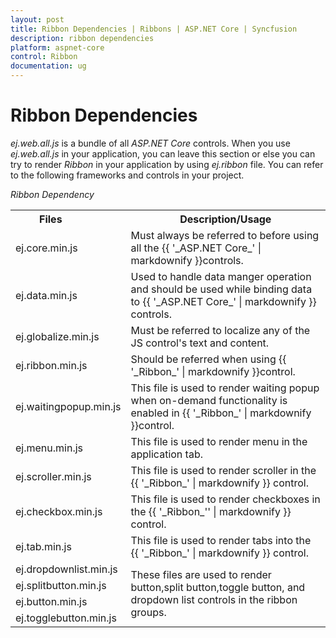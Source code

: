 ```yaml
---
layout: post
title: Ribbon Dependencies | Ribbons | ASP.NET Core | Syncfusion
description: ribbon dependencies
platform: aspnet-core
control: Ribbon
documentation: ug
---
```


# Ribbon Dependencies

_ej.web.all.js_ is a bundle of all _ASP.NET Core_ controls. When you use _ej.web.all.js_ in your application, you can leave this section or else you can try to render _Ribbon_ in your application by using _ej.ribbon_ file. You can refer to the following frameworks and controls in your project.

_Ribbon Dependency_

<table>
<tr>
<th>
Files             </th><th>
Description/Usage </th></tr>
<tr>
<td>
ej.core.min.js</td><td>
Must always be referred to before using all the {{ '_ASP.NET Core_'  | markdownify }}controls.</td></tr>
<tr>
<td>
ej.data.min.js</td><td>
Used to handle data manger operation and should be used while binding data to {{ '_ASP.NET Core_' | markdownify }} controls.</td></tr>
<tr>
<td>
ej.globalize.min.js</td><td>
Must be referred to localize any of the JS control's text and content.</td></tr>
<tr>
<td>
ej.ribbon.min.js</td><td>
Should be referred when using {{ '_Ribbon_' | markdownify }}control.</td></tr>
<tr>
<td>
ej.waitingpopup.min.js</td><td>
This file is used to render waiting popup when on-demand functionality is enabled in {{ '_Ribbon_' | markdownify }}control.</td></tr>
<tr>
<td>
ej.menu.min.js</td><td>
This file is used to render menu in the application tab.</td></tr>
<tr>
<td>
ej.scroller.min.js</td><td>
This file is used to render scroller in the {{ '_Ribbon_' | markdownify }} control.</td></tr>
<tr>
<td>
ej.checkbox.min.js</td><td>
This file is used to render checkboxes in the {{ '_Ribbon_'' | markdownify }} control.</td></tr>
<tr>
<td>
ej.tab.min.js</td><td>
This file is used to render tabs into the {{ '_Ribbon_' | markdownify }} control.</td></tr>
<tr>
<td>
ej.dropdownlist.min.js</td><td rowspan = "4">
  These files are used to render button,split button,toggle button, and dropdown list controls in the ribbon groups.</td></tr>
<tr>
<td>
ej.splitbutton.min.js</td></tr>
<tr>
<td>
ej.button.min.js</td></tr>
<tr>
<td>
ej.togglebutton.min.js</td></tr>
</table>